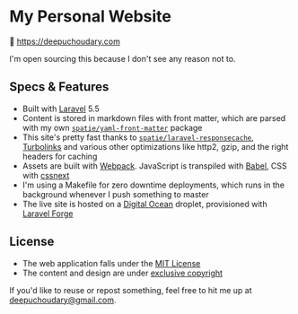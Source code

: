 # My Personal Website

🔗 https://deepuchoudary.com

I'm open sourcing this because I don't see any reason not to.

## Specs & Features

- Built with [Laravel](https://laravel.com) 5.5
- Content is stored in markdown files with front matter, which are parsed with my own [`spatie/yaml-front-matter`](https://github.com/spatie/yaml-front-matter) package
- This site's pretty fast thanks to [`spatie/laravel-responsecache`](https://github.com/spatie/laravel-responsecache), [Turbolinks](https://github.com/turbolinks/turbolinks) and various other optimizations like http2, gzip, and the right headers for caching
- Assets are built with [Webpack](https://webpack.js.org). JavaScript is transpiled with [Babel](https://babeljs.io/), CSS with [cssnext](http://cssnext.io/)
- I'm using a Makefile for zero downtime deployments, which runs in the background whenever I push something to master
- The live site is hosted on a [Digital Ocean](https://digitalocean.com) droplet, provisioned with [Laravel Forge](https://forge.laravel.com)

## License

- The web application falls under the [MIT License](https://choosealicense.com/licenses/mit/)
- The content and design are under [exclusive copyright](https://choosealicense.com/no-license/)

If you'd like to reuse or repost something, feel free to hit me up at deepuchoudary@gmail.com.
